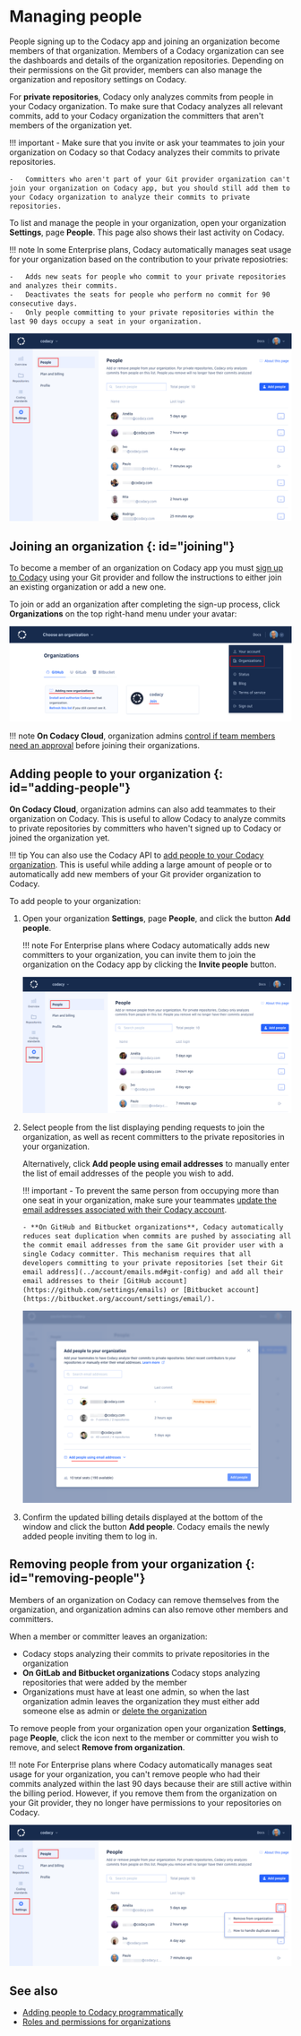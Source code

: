 # Managing people

People signing up to the Codacy app and joining an organization become members of that organization. Members of a Codacy organization can see the dashboards and details of the organization repositories. Depending on their permissions on the Git provider, members can also manage the organization and repository settings on Codacy.

For **private repositories**, Codacy only analyzes commits from people in your Codacy organization. To make sure that Codacy analyzes all relevant commits, add to your Codacy organization the committers that aren't members of the organization yet.

!!! important
    -   Make sure that you invite or ask your teammates to join your organization on Codacy so that Codacy analyzes their commits to private repositories.

    -   Committers who aren't part of your Git provider organization can't join your organization on Codacy app, but you should still add them to your Codacy organization to analyze their commits to private repositories.

To list and manage the people in your organization, open your organization **Settings**, page **People**. This page also shows their last activity on Codacy.

!!! note
    In some Enterprise plans, Codacy automatically manages seat usage for your organization based on the contribution to your private reposiotries:

    -   Adds new seats for people who commit to your private repositories and analyzes their commits.
    -   Deactivates the seats for people who perform no commit for 90 consecutive days.
    -   Only people committing to your private repositories within the last 90 days occupy a seat in your organization.

![People in an organization](images/organization-people.png)

## Joining an organization {: id="joining"}

To become a member of an organization on Codacy app you must [sign up to Codacy](../getting-started/codacy-quickstart.md) using your Git provider and follow the instructions to either join an existing organization or add a new one.

To join or add an organization after completing the sign-up process, click **Organizations** on the top right-hand menu under your avatar:

![Joining an organization](images/organization-join.png)

!!! note
    **On Codacy Cloud**, organization admins [control if team members need an approval](changing-your-plan-and-billing.md#allowing-new-people-to-join-your-organization) before joining their organizations.

## Adding people to your organization {: id="adding-people"}

**On Codacy Cloud**, organization admins can also add teammates to their organization on Codacy. This is useful to allow Codacy to analyze commits to private repositories by committers who haven't signed up to Codacy or joined the organization yet.

!!! tip
    You can also use the Codacy API to [add people to your Codacy organization](../codacy-api/examples/adding-people-to-codacy-programmatically.md). This is useful while adding a large amount of people or to automatically add new members of your Git provider organization to Codacy.

To add people to your organization:

1.  Open your organization **Settings**, page **People**, and click the button **Add people**.

    !!! note
        For Enterprise plans where Codacy automatically adds new committers to your organization, you can invite them to join the organization on the Codacy app by clicking the **Invite people** button.

    ![Adding people to your organization](images/organization-people-add-button.png)

1.  Select people from the list displaying pending requests to join the organization, as well as recent committers to the private repositories in your organization.

    Alternatively, click **Add people using email addresses** to manually enter the list of email addresses of the people you wish to add.

    !!! important
        - To prevent the same person from occupying more than one seat in your organization, make sure your teammates [update the email addresses associated with their Codacy account](../account/emails.md#updating).

        - **On GitHub and Bitbucket organizations**, Codacy automatically reduces seat duplication when commits are pushed by associating all the commit email addresses from the same Git provider user with a single Codacy committer. This mechanism requires that all developers committing to your private repositories [set their Git email address](../account/emails.md#git-config) and add all their email addresses to their [GitHub account](https://github.com/settings/emails) or [Bitbucket account](https://bitbucket.org/account/settings/email/).

    ![Adding people to your organization](images/organization-people-add-modal.png)

1.  Confirm the updated billing details displayed at the bottom of the window and click the button **Add people**. Codacy emails the newly added people inviting them to log in.

## Removing people from your organization {: id="removing-people"}

Members of an organization on Codacy can remove themselves from the organization, and organization admins can also remove other members and committers.

When a member or committer leaves an organization:

-   Codacy stops analyzing their commits to private repositories in the organization
-   **On GitLab and Bitbucket organizations** Codacy stops analyzing repositories that were added by the member
-   Organizations must have at least one admin, so when the last organization admin leaves the organization they must either add someone else as admin or [delete the organization](../organizations/what-are-organizations.md#deleting-an-organization)

To remove people from your organization open your organization **Settings**, page **People**, click the icon next to the member or committer you wish to remove, and select **Remove from organization**.

!!! note
    For Enterprise plans where Codacy automatically manages seat usage for your organization, you can't remove people who had their commits analyzed within the last 90 days because their are still active within the billing period. However, if you remove them from the organization on your Git provider, they no longer have permissions to your repositories on Codacy.

![Removing people from your organization](images/organization-people-remove.png)

## See also

-   [Adding people to Codacy programmatically](../codacy-api/examples/adding-people-to-codacy-programmatically.md)
-   [Roles and permissions for organizations](roles-and-permissions-for-organizations.md)
